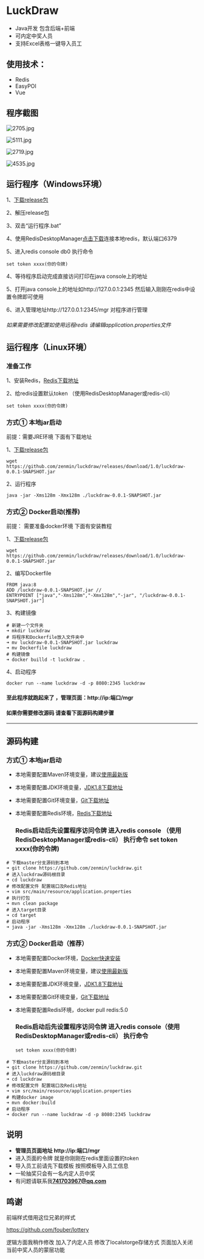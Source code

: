 # LuckDraw
- Java开发 包含后端+前端 
- 可内定中奖人员
- 支持Excel表格一键导入员工

## 使用技术：

- Redis
- EasyPOI
- Vue

## 程序截图

![2705.jpg](<https://github.com/zenmin/luckdraw/blob/master/img/2705.jpg>)

![5111.jpg](<https://github.com/zenmin/luckdraw/blob/master/img/5111.jpg>)

![2719.jpg](<https://github.com/zenmin/luckdraw/blob/master/img/2719.jpg>)

![4535.jpg](<https://github.com/zenmin/luckdraw/blob/master/img/4535.jpg>)

## 运行程序（Windows环境）

1、[下载release包](https://github.com/zenmin/luckdraw/releases/download/1.0-windows/luckdraw-win.zip)

2、解压release包

3、双击“运行程序.bat”

4、使用RedisDesktopManager[点击下载](http://www.downza.cn/soft/210734.html)连接本地redis，默认端口6379

5、进入redis console db0 执行命令

```CQL
set token xxxx(你的令牌)
```

4、等待程序启动完成直接访问打印在java console上的地址

5、打开java console上的地址如http://127.0.0.1:2345 然后输入刚刚在redis中设置令牌即可使用

6、进入管理地址http://127.0.0.1:2345/mgr 对程序进行管理

###### 如果需要修改配置如使用远程redis 请编辑application.properties文件




## 运行程序（Linux环境）

### 准备工作

1、安装Redis，[Redis下载地址](https://redis.io/download)

2、给redis设置默认token （使用RedisDesktopManager或redis-cli）

```CQL
set token xxxx(你的令牌)
```

### 方式① 本地jar启动

前提：需要JRE环境 下面有下载地址

1、[下载release包](https://github.com/zenmin/luckdraw/releases/download/1.0/luckdraw-0.0.1-SNAPSHOT.jar)

```shell
wget https://github.com/zenmin/luckdraw/releases/download/1.0/luckdraw-0.0.1-SNAPSHOT.jar
```

2、运行程序

```shell
java -jar -Xms128m -Xmx128m ./luckdraw-0.0.1-SNAPSHOT.jar
```

### 方式② Docker启动(推荐)

前提： 需要准备docker环境 下面有安装教程

1、[下载release包](https://github.com/zenmin/luckdraw/releases/download/1.0/luckdraw-0.0.1-SNAPSHOT.jar)

```shell
wget https://github.com/zenmin/luckdraw/releases/download/1.0/luckdraw-0.0.1-SNAPSHOT.jar
```

2、编写Dockerfile

```shell
FROM java:8
ADD /luckdraw-0.0.1-SNAPSHOT.jar //
ENTRYPOINT ["java","-Xms128m","-Xmx128m","-jar", "/luckdraw-0.0.1-SNAPSHOT.jar"]
```

3、构建镜像

```shell
# 新建一个文件夹
➜ mkdir luckdraw
# 将程序和Dockerfile放入文件夹中
➜ mv luckdraw-0.0.1-SNAPSHOT.jar luckdraw
➜ mv Dockerfile luckdraw
# 构建镜像 
➜ docker builld -t luckdraw .
```

4、启动程序

```shell
docker run --name luckdraw -d -p 8080:2345 luckdraw
```



#### 至此程序就跑起来了 ，管理页面：http://ip:端口/mgr

#### 如果你需要修改源码 请查看下面源码构建步骤

-----



## 源码构建

### 方式① 本地jar启动

- 本地需要配置Maven环境变量，建议[使用最新版](https://maven.apache.org/download.cgi)

- 本地需要配置JDK环境变量，[JDK1.8下载地址](https://www.oracle.com/technetwork/java/javase/downloads/jdk8-downloads-2133151.html)

- 本地需要配置Git环境变量，[Git下载地址](https://git-scm.com/downloads)

- 本地需要配置Redis环境，[Redis下载地址](https://redis.io/download)

  ### Redis启动后先设置程序访问令牌 进入redis console  （使用RedisDesktopManager或redis-cli） 执行命令 set token xxxx(你的令牌)

```shell
# 下载master分支源码到本地
➜ git clone https://github.com/zenmin/luckdraw.git
# 进入luckdraw源码根目录
➜ cd luckdraw
# 修改配置文件 配置端口及Redis地址
➜ vim src/main/resource/application.properties
# 执行打包
➜ mvn clean package
# 进入target目录
➜ cd target
# 启动程序
➜ java -jar -Xms128m -Xmx128m ./luckdraw-0.0.1-SNAPSHOT.jar
```

### 方式② Docker启动（推荐）

- 本地需要配置Docker环境，[Docker快速安装](https://blog.csdn.net/zenmin2015/article/details/86551199)

- 本地需要配置Maven环境变量，建议[使用最新版](https://maven.apache.org/download.cgi)

- 本地需要配置JDK环境变量，[JDK1.8下载地址](https://www.oracle.com/technetwork/java/javase/downloads/jdk8-downloads-2133151.html)

- 本地需要配置Git环境变量，[Git下载地址](https://git-scm.com/downloads)

- 本地需要配置Redis环境，docker pull redis:5.0

  ### Redis启动后先设置程序访问令牌 进入redis console（使用RedisDesktopManager或redis-cli） 执行命令

  ```CQL
  set token xxxx(你的令牌)
  ```

```shell
# 下载master分支源码到本地
➜ git clone https://github.com/zenmin/luckdraw.git
# 进入luckdraw源码根目录
➜ cd luckdraw
# 修改配置文件 配置端口及Redis地址
➜ vim src/main/resource/application.properties
# 构建docker image
➜ mvn docker:build
# 启动程序
➜ docker run --name luckdraw -d -p 8080:2345 luckdraw
```

## 说明

- **管理员页面地址 http://ip:端口/mgr**
- 进入页面的令牌 就是你刚刚在redis里面设置的token
- 导入员工前请先下载模板  按照模板导入员工信息
- 一轮抽奖只会有一名内定人员中奖
- 有问题请联系我**741703967@qq.com**

## 鸣谢

前端样式借用这位兄弟的样式

<https://github.com/fouber/lottery>

逻辑方面我稍作修改 加入了内定人员 修改了localstorge存储方式 页面加入关闭当前中奖人员的蒙层功能

